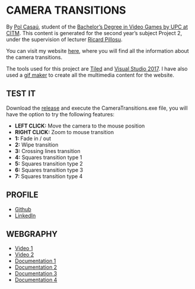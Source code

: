 # CAMERA TRANSITIONS

By [Pol Casaú](https://linkedin.com/in/pol-casaú-779045181/), student of the [Bachelor’s Degree in Video Games by UPC at CITM](https://www.citm.upc.edu/ing/estudis/graus-videojocs/). This content is generated for the second year’s subject Project 2, under the supervision of lecturer [Ricard Pillosu](https://www.linkedin.com/in/ricardpillosu/?originalSubdomain=es).

You can visit my website [here](https://bullseye14.github.io/Camera-Transitions/), where you will find all the information about the camera transitions.

The tools used for this project are [Tiled](https://www.mapeditor.org/) and [Visual Studio 2017](https://visualstudio.microsoft.com/es/). I have also used a [gif maker](https://giphy.com/create/gifmaker) to create all the multimedia content for the website.

## TEST IT

Download the [release]() and execute the CameraTransitions.exe file, you will have the option to try the following features:

- __LEFT CLICK:__ Move the camera to the mouse position
- __RIGHT CLICK:__ Zoom to mouse transition
- __1:__ Fade in / out
- __2:__ Wipe transition
- __3:__ Crossing lines transition
- __4:__ Squares transition type 1
- __5:__ Squares transition type 2
- __6:__ Squares transition type 3
- __7:__ Squares transition type 4

## PROFILE

- [Github](https://github.com/Bullseye14)
- [LinkedIn](https://linkedin.com/in/pol-casaú-779045181/)


## WEBGRAPHY

- [Video 1](https://www.youtube.com/watch?v=BagcGilr5vc)
- [Video 2](https://www.youtube.com/watch?v=C7307qRmlMI)
- [Documentation 1](http://www.ibuprogames.com/2015/11/10/camera-transitions/)
- [Documentation 2](http://www.davetech.co.uk/screentransitions)
- [Documentation 3](https://www.webopedia.com/TERM/S/shader.html)
- [Documentation 4](https://biteable.com/blog/tips/video-transitions-effects-examples/)
